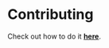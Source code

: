 # Contributing

Check out how to do it [**here**](https://github.com/toolbisoftware/contributing/blob/main/CONTRIBUTING.md).
